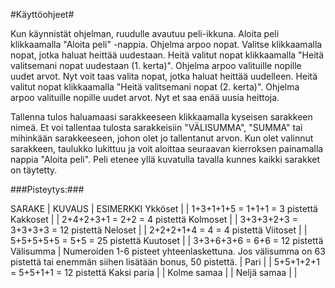 #Käyttöohjeet#

Kun käynnistät ohjelman, ruudulle avautuu peli-ikkuna. Aloita peli klikkaamalla "Aloita peli" -nappia. Ohjelma arpoo nopat. Valitse klikkaamalla nopat, jotka haluat heittää uudestaan. Heitä valitut nopat klikkaamalla "Heitä valitsemani nopat uudestaan (1. kerta)". Ohjelma arpoo valituille nopille uudet arvot. Nyt voit taas valita nopat, jotka haluat heittää uudelleen. Heitä valitut nopat klikkaamalla "Heitä valitsemani nopat (2. kerta)". Ohjelma arpoo valituille nopille uudet arvot. Nyt et saa enää uusia heittoja.

Tallenna tulos haluamaasi sarakkeeseen klikkaamalla kyseisen sarakkeen nimeä. Et voi tallentaa tulosta sarakkeisiin "VÄLISUMMA", "SUMMA" tai mihinkään sarakkeeseen, johon olet jo tallentanut arvon. Kun olet valinnut sarakkeen, taulukko lukittuu ja voit aloittaa seuraavan kierroksen painamalla nappia "Aloita peli". Peli etenee yllä kuvatulla tavalla kunnes kaikki sarakket on täytetty.

###Pisteytys:###

SARAKE | KUVAUS | ESIMERKKI
Ykköset | | 1+3+1+1+5 = 1+1+1 = 3 pistettä
Kakkoset | | 2+4+2+3+1 = 2+2 = 4 pistettä
Kolmoset | | 3+3+3+2+3 = 3+3+3+3 = 12 pistettä
Neloset | | 2+2+2+1+4 = 4 = 4 pistettä
Viitoset | | 5+5+5+5+5 = 5+5 = 25 pistettä
Kuutoset | | 3+3+6+3+6 = 6+6 = 12 pistettä
Välisumma | Numeroiden 1-6 pisteet yhteenlaskettuna. Jos välisumma on 63 pistettä tai enemmän siihen lisätään bonus, 50 pistettä. | 
Pari | | 5+5+1+2+1 = 5+5+1+1 = 12 pistettä
Kaksi paria | | 
Kolme samaa | |
Neljä samaa | |



